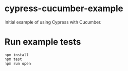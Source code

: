 # cypress-cucumber-example
Initial example of using Cypress with Cucumber.

# Run example tests

```
npm install
npm test
npm run open
```  